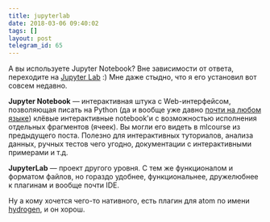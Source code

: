 ```yaml
---
title: jupyterlab
date: 2018-03-06 09:40:02
tags: []
layout: post
telegram_id: 65
---
```


А вы используете Jupyter Notebook? Вне зависимости от ответа, переходите на [Jupyter Lab](https://github.com/jupyterlab/jupyterlab) :) Мне даже стыдно, что я его установил вот совсем недавно.

**Jupyter Notebook** — интерактивная штука с Web-интерфейсом, позволяющая писать на Python (да и вообще уже давно [почти на любом языке](https://github.com/jupyter/jupyter/wiki/Jupyter-kernels)) клёвые интерактивные notebook'и с возможностью исполнения отдельных фрагментов (ячеек). Вы могли его видеть в mlcourse из предыдущего поста. Полезно для интерактивных туториалов, анализа данных, ручных тестов чего угодно, документации с интерактивными примерами и т.д.

**JupyterLab** — проект другого уровня. С тем же функционалом и форматом файлов, но гораздо удобнее, функциональнее, дружелюбнее к плагинам и вообще почти IDE.

Ну а кому хочется чего-то нативного, есть плагин для atom по имени [hydrogen](https://atom.io/packages/hydrogen), и он хорош.
